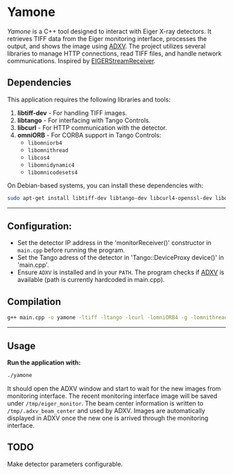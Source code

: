 # Yamone

_Yamone_ is a C++ tool designed to interact with Eiger X-ray detectors. It retrieves TIFF data from the Eiger monitoring interface, processes the output, and shows the image using [ADXV](https://www.scripps.edu/tainer/arvai/adxv.html). The project utilizes several libraries to manage HTTP connections, read TIFF files, and handle network communications. Inspired by [EIGERStreamReceiver](https://github.com/SaschaAndresGrimm/EIGERStreamReceiver).

## Dependencies

This application requires the following libraries and tools:

1. **libtiff-dev** - For handling TIFF images.
2. **libtango** - For interfacing with Tango Controls.
3. **libcurl** - For HTTP communication with the detector.
4. **omniORB** - For CORBA support in Tango Controls:
   - `libomniorb4`
   - `libomnithread`
   - `libcos4`
   - `libomnidynamic4`
   - `libomnicodesets4`

On Debian-based systems, you can install these dependencies with:

```bash
sudo apt-get install libtiff-dev libtango-dev libcurl4-openssl-dev libomniorb4-dev libomnithread-dev libcos4-dev libomnidynamic4-dev libomnicodesets4-dev
```
---
## Configuration:
   
   - Set the detector IP address in the 'monitorReceiver()' constructor in `main.cpp` before running the program.
   - Set the Tango adress of the detector in 'Tango::DeviceProxy device()' in 'main.cpp'.
   - Ensure `ADXV` is installed and in your `PATH`. The program checks if [ADXV](https://www.scripps.edu/tainer/arvai/adxv.html) is available (path is currently hardcoded in main.cpp).

## Compilation

```bash
g++ main.cpp -o yamone -ltiff -ltango -lcurl -lomniORB4 -g -lomnithread -lCOS4 -lomniDynamic4 -lomniCodeSets4 -I/usr/include/tango
```
---

## Usage 

**Run the application with:**
   ```bash
   ./yamone
   ```
   It should open the ADXV window and start to wait for the new images from monitoring interface. The recent monitoring interface image will be saved under `/tmp/eiger_monitor`. The beam center information is written to `/tmp/.adxv_beam_center` and used by ADXV. Images are automatically displayed in ADXV once the new one is arrived through the monitoring interface.

## TODO

Make detector parameters configurable.
